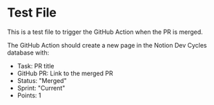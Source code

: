 # Test File

This is a test file to trigger the GitHub Action when the PR is merged.

The GitHub Action should create a new page in the Notion Dev Cycles database with:
- Task: PR title
- GitHub PR: Link to the merged PR  
- Status: "Merged"
- Sprint: "Current"
- Points: 1
